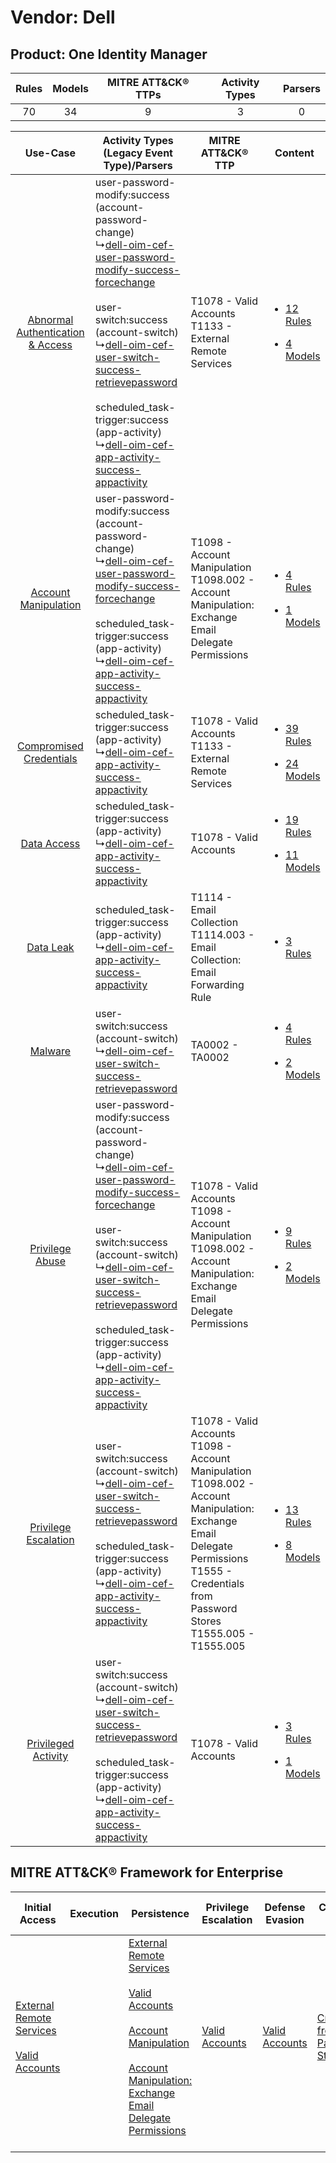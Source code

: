 Vendor: Dell
============
Product: One Identity Manager
-----------------------------
| Rules | Models | MITRE ATT&CK® TTPs | Activity Types | Parsers |
|:-----:|:------:|:------------------:|:--------------:|:-------:|
|  70   |   34   |         9          |       3        |    0    |

|    Use-Case    | Activity Types (Legacy Event Type)/Parsers    | MITRE ATT&CK® TTP    | Content    |
|:----:| ---- | ---- | ---- |
| [Abnormal Authentication & Access](../../../UseCases/uc_abnormal_authentication_&_access.md) |  user-password-modify:success (account-password-change)<br> ↳[dell-oim-cef-user-password-modify-success-forcechange](Ps/pC_delloimcefuserpasswordmodifysuccessforcechange.md)<br><br> user-switch:success (account-switch)<br> ↳[dell-oim-cef-user-switch-success-retrievepassword](Ps/pC_delloimcefuserswitchsuccessretrievepassword.md)<br><br> scheduled_task-trigger:success (app-activity)<br> ↳[dell-oim-cef-app-activity-success-appactivity](Ps/pC_delloimcefappactivitysuccessappactivity.md)<br> | T1078 - Valid Accounts<br>T1133 - External Remote Services<br>    | [<ul><li>12 Rules</li></ul><ul><li>4 Models</li></ul>](RM/r_m_dell_one_identity_manager_Abnormal_Authentication_&_Access.md) |
|    [Account Manipulation](../../../UseCases/uc_account_manipulation.md)    |  user-password-modify:success (account-password-change)<br> ↳[dell-oim-cef-user-password-modify-success-forcechange](Ps/pC_delloimcefuserpasswordmodifysuccessforcechange.md)<br><br> scheduled_task-trigger:success (app-activity)<br> ↳[dell-oim-cef-app-activity-success-appactivity](Ps/pC_delloimcefappactivitysuccessappactivity.md)<br>    | T1098 - Account Manipulation<br>T1098.002 - Account Manipulation: Exchange Email Delegate Permissions<br>    | [<ul><li>4 Rules</li></ul><ul><li>1 Models</li></ul>](RM/r_m_dell_one_identity_manager_Account_Manipulation.md)    |
|          [Compromised Credentials](../../../UseCases/uc_compromised_credentials.md)          |  scheduled_task-trigger:success (app-activity)<br> ↳[dell-oim-cef-app-activity-success-appactivity](Ps/pC_delloimcefappactivitysuccessappactivity.md)<br>    | T1078 - Valid Accounts<br>T1133 - External Remote Services<br>    | [<ul><li>39 Rules</li></ul><ul><li>24 Models</li></ul>](RM/r_m_dell_one_identity_manager_Compromised_Credentials.md)         |
|    [Data Access](../../../UseCases/uc_data_access.md)    |  scheduled_task-trigger:success (app-activity)<br> ↳[dell-oim-cef-app-activity-success-appactivity](Ps/pC_delloimcefappactivitysuccessappactivity.md)<br>    | T1078 - Valid Accounts<br>    | [<ul><li>19 Rules</li></ul><ul><li>11 Models</li></ul>](RM/r_m_dell_one_identity_manager_Data_Access.md)    |
|    [Data Leak](../../../UseCases/uc_data_leak.md)    |  scheduled_task-trigger:success (app-activity)<br> ↳[dell-oim-cef-app-activity-success-appactivity](Ps/pC_delloimcefappactivitysuccessappactivity.md)<br>    | T1114 - Email Collection<br>T1114.003 - Email Collection: Email Forwarding Rule<br>    | [<ul><li>3 Rules</li></ul>](RM/r_m_dell_one_identity_manager_Data_Leak.md)    |
|    [Malware](../../../UseCases/uc_malware.md)    |  user-switch:success (account-switch)<br> ↳[dell-oim-cef-user-switch-success-retrievepassword](Ps/pC_delloimcefuserswitchsuccessretrievepassword.md)<br>    | TA0002 - TA0002<br>    | [<ul><li>4 Rules</li></ul><ul><li>2 Models</li></ul>](RM/r_m_dell_one_identity_manager_Malware.md)    |
|    [Privilege Abuse](../../../UseCases/uc_privilege_abuse.md)    |  user-password-modify:success (account-password-change)<br> ↳[dell-oim-cef-user-password-modify-success-forcechange](Ps/pC_delloimcefuserpasswordmodifysuccessforcechange.md)<br><br> user-switch:success (account-switch)<br> ↳[dell-oim-cef-user-switch-success-retrievepassword](Ps/pC_delloimcefuserswitchsuccessretrievepassword.md)<br><br> scheduled_task-trigger:success (app-activity)<br> ↳[dell-oim-cef-app-activity-success-appactivity](Ps/pC_delloimcefappactivitysuccessappactivity.md)<br> | T1078 - Valid Accounts<br>T1098 - Account Manipulation<br>T1098.002 - Account Manipulation: Exchange Email Delegate Permissions<br>    | [<ul><li>9 Rules</li></ul><ul><li>2 Models</li></ul>](RM/r_m_dell_one_identity_manager_Privilege_Abuse.md)    |
|    [Privilege Escalation](../../../UseCases/uc_privilege_escalation.md)    |  user-switch:success (account-switch)<br> ↳[dell-oim-cef-user-switch-success-retrievepassword](Ps/pC_delloimcefuserswitchsuccessretrievepassword.md)<br><br> scheduled_task-trigger:success (app-activity)<br> ↳[dell-oim-cef-app-activity-success-appactivity](Ps/pC_delloimcefappactivitysuccessappactivity.md)<br>    | T1078 - Valid Accounts<br>T1098 - Account Manipulation<br>T1098.002 - Account Manipulation: Exchange Email Delegate Permissions<br>T1555 - Credentials from Password Stores<br>T1555.005 - T1555.005<br> | [<ul><li>13 Rules</li></ul><ul><li>8 Models</li></ul>](RM/r_m_dell_one_identity_manager_Privilege_Escalation.md)    |
|    [Privileged Activity](../../../UseCases/uc_privileged_activity.md)    |  user-switch:success (account-switch)<br> ↳[dell-oim-cef-user-switch-success-retrievepassword](Ps/pC_delloimcefuserswitchsuccessretrievepassword.md)<br><br> scheduled_task-trigger:success (app-activity)<br> ↳[dell-oim-cef-app-activity-success-appactivity](Ps/pC_delloimcefappactivitysuccessappactivity.md)<br>    | T1078 - Valid Accounts<br>    | [<ul><li>3 Rules</li></ul><ul><li>1 Models</li></ul>](RM/r_m_dell_one_identity_manager_Privileged_Activity.md)    |

MITRE ATT&CK® Framework for Enterprise
--------------------------------------
| Initial Access                                                                                                                                   | Execution | Persistence                                                                                                                                                                                                                                                                                                                                 | Privilege Escalation                                                | Defense Evasion                                                     | Credential Access                                                                     | Discovery | Lateral Movement | Collection                                                                                                                                                            | Command and Control | Exfiltration | Impact |
| ------------------------------------------------------------------------------------------------------------------------------------------------ | --------- | ------------------------------------------------------------------------------------------------------------------------------------------------------------------------------------------------------------------------------------------------------------------------------------------------------------------------------------------- | ------------------------------------------------------------------- | ------------------------------------------------------------------- | ------------------------------------------------------------------------------------- | --------- | ---------------- | --------------------------------------------------------------------------------------------------------------------------------------------------------------------- | ------------------- | ------------ | ------ |
| [External Remote Services](https://attack.mitre.org/techniques/T1133)<br><br>[Valid Accounts](https://attack.mitre.org/techniques/T1078)<br><br> |           | [External Remote Services](https://attack.mitre.org/techniques/T1133)<br><br>[Valid Accounts](https://attack.mitre.org/techniques/T1078)<br><br>[Account Manipulation](https://attack.mitre.org/techniques/T1098)<br><br>[Account Manipulation: Exchange Email Delegate Permissions](https://attack.mitre.org/techniques/T1098/002)<br><br> | [Valid Accounts](https://attack.mitre.org/techniques/T1078)<br><br> | [Valid Accounts](https://attack.mitre.org/techniques/T1078)<br><br> | [Credentials from Password Stores](https://attack.mitre.org/techniques/T1555)<br><br> |           |                  | [Email Collection](https://attack.mitre.org/techniques/T1114)<br><br>[Email Collection: Email Forwarding Rule](https://attack.mitre.org/techniques/T1114/003)<br><br> |                     |              |        |